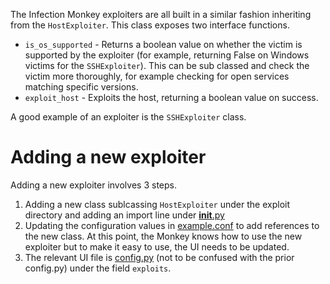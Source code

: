 The Infection Monkey exploiters are all built in a similar fashion inheriting from the `HostExploiter`. This class exposes two interface functions.
* `is_os_supported` - Returns a boolean value on whether the victim is supported by the exploiter (for example, returning False on Windows victims for the `SSHExploiter`). This can be sub classed and check the victim more thoroughly, for example checking for open services matching specific versions.
* `exploit_host` - Exploits the host, returning a boolean value on success.

A good example of an exploiter is the `SSHExploiter` class.


# Adding a new exploiter
Adding a new exploiter involves 3 steps.
1. Adding a new class sublcassing `HostExploiter` under the exploit directory and adding an import line under [__init__.py](https://github.com/guardicore/monkey/blob/master/chaos_monkey/exploit/__init__.py)
2. Updating the configuration values in [example.conf](https://github.com/guardicore/monkey/blob/master/chaos_monkey/example.conf) to add references to the new class.
At this point, the Monkey knows how to use the new exploiter but to make it easy to use, the UI needs to be updated. 
3. The relevant UI file is [config.py](https://github.com/guardicore/monkey/blob/master/monkey_island/cc/services/config.py) (not to be confused with the prior config.py) under the field `exploits`.